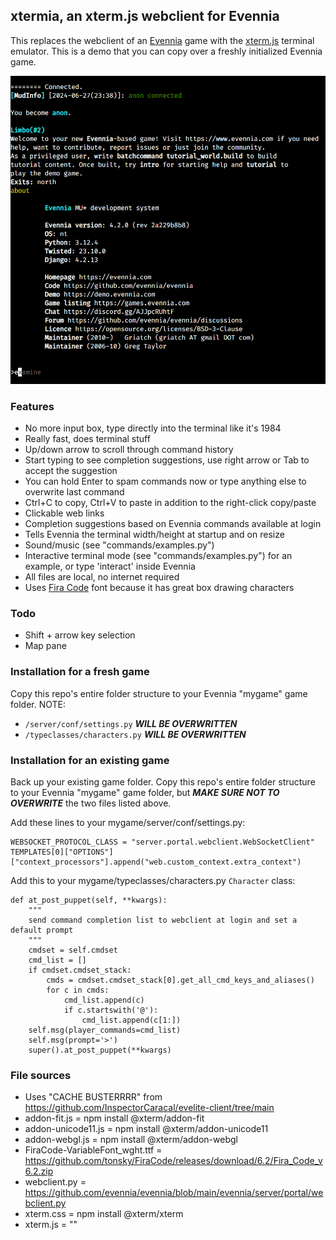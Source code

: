 ## xtermia, an xterm.js webclient for Evennia
This replaces the webclient of an [Evennia](https://github.com/evennia/evennia/tree/main) game with the [xterm.js](https://github.com/xtermjs/xterm.js) terminal emulator.
This is a demo that you can copy over a freshly initialized Evennia game.

![screenshot](./term.png)

### Features
- No more input box, type directly into the terminal like it's 1984
- Really fast, does terminal stuff
- Up/down arrow to scroll through command history
- Start typing to see completion suggestions, use right arrow or Tab to accept the suggestion
- You can hold Enter to spam commands now or type anything else to overwrite last command
- Ctrl+C to copy, Ctrl+V to paste in addition to the right-click copy/paste
- Clickable web links
- Completion suggestions based on Evennia commands available at login
- Tells Evennia the terminal width/height at startup and on resize
- Sound/music (see "commands/examples.py")
- Interactive terminal mode (see "commands/examples.py") for an example, or type 'interact' inside Evennia
- All files are local, no internet required
- Uses [Fira Code](https://github.com/tonsky/FiraCode) font because it has great box drawing characters

### Todo
- Shift + arrow key selection
- Map pane

### Installation for a fresh game
Copy this repo's entire folder structure to your Evennia "mygame" game folder.
NOTE: 
- `/server/conf/settings.py` ***WILL BE OVERWRITTEN***
- `/typeclasses/characters.py` ***WILL BE OVERWRITTEN***

### Installation for an existing game
Back up your existing game folder.
Copy this repo's entire folder structure to your Evennia "mygame" game folder,
but ***MAKE SURE NOT TO OVERWRITE*** the two files listed above.

Add these lines to your mygame/server/conf/settings.py:
```
WEBSOCKET_PROTOCOL_CLASS = "server.portal.webclient.WebSocketClient"
TEMPLATES[0]["OPTIONS"]["context_processors"].append("web.custom_context.extra_context")
```

Add this to your mygame/typeclasses/characters.py `Character` class:

```
def at_post_puppet(self, **kwargs):
	"""
	send command completion list to webclient at login and set a default prompt
	"""
	cmdset = self.cmdset
	cmd_list = []
	if cmdset.cmdset_stack:
		cmds = cmdset.cmdset_stack[0].get_all_cmd_keys_and_aliases()
		for c in cmds:
			cmd_list.append(c)
			if c.startswith('@'):
				cmd_list.append(c[1:])
	self.msg(player_commands=cmd_list)
	self.msg(prompt='>')
	super().at_post_puppet(**kwargs)
```

### File sources
- Uses "CACHE BUSTERRRR" from https://github.com/InspectorCaracal/evelite-client/tree/main
- addon-fit.js = npm install @xterm/addon-fit
- addon-unicode11.js = npm install @xterm/addon-unicode11
- addon-webgl.js = npm install @xterm/addon-webgl
- FiraCode-VariableFont_wght.ttf = https://github.com/tonsky/FiraCode/releases/download/6.2/Fira_Code_v6.2.zip
- webclient.py = https://github.com/evennia/evennia/blob/main/evennia/server/portal/webclient.py
- xterm.css = npm install @xterm/xterm
- xterm.js = ""
